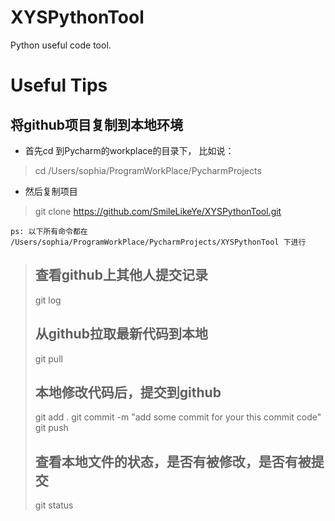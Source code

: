 # XYSPythonTool
Python useful code tool.

# Useful Tips
## 将github项目复制到本地环境
* 首先cd 到Pycharm的workplace的目录下， 比如说：
> cd /Users/sophia/ProgramWorkPlace/PycharmProjects
* 然后复制项目
> git clone https://github.com/SmileLikeYe/XYSPythonTool.git

`ps: 以下所有命令都在 /Users/sophia/ProgramWorkPlace/PycharmProjects/XYSPythonTool 下进行`
> ## 查看github上其他人提交记录
> git log
> ## 从github拉取最新代码到本地
> git pull
> ## 本地修改代码后，提交到github
> git add .
> git commit -m "add some commit for your this commit code"
> git push
> ## 查看本地文件的状态，是否有被修改，是否有被提交
> git status